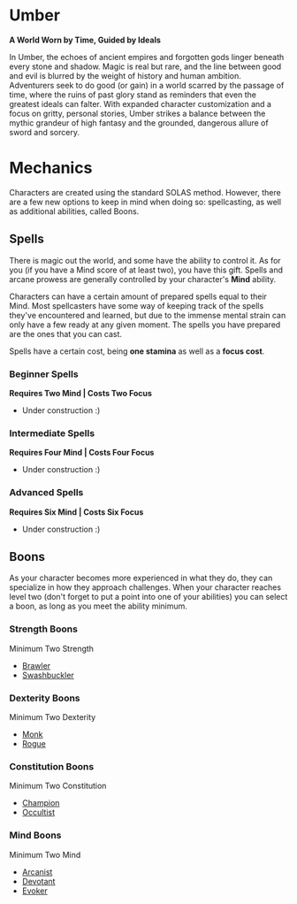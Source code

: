 # Umber
**A World Worn by Time, Guided by Ideals**

In Umber, the echoes of ancient empires and forgotten gods linger beneath every stone and shadow. Magic is real but rare, and the line between good and evil is blurred by the weight of history and human ambition. Adventurers seek to do good (or gain) in a world scarred by the passage of time, where the ruins of past glory stand as reminders that even the greatest ideals can falter. With expanded character customization and a focus on gritty, personal stories, Umber strikes a balance between the mythic grandeur of high fantasy and the grounded, dangerous allure of sword and sorcery.

# Mechanics
Characters are created using the standard SOLAS method. However, there are a few new options to keep in mind when doing so: spellcasting, as well as additional abilities, called Boons.

## Spells
There is magic out the world, and some have the ability to control it. As for you (if you have a Mind score of at least two), you have this gift. Spells and arcane prowess are generally controlled by your character's **Mind** ability.

Characters can have a certain amount of prepared spells equal to their Mind. Most spellcasters have some way of keeping track of the spells they've encountered and learned, but due to the immense mental strain can only have a few ready at any given moment. The spells you have prepared are the ones that you can cast.

Spells have a certain cost, being **one stamina** as well as a **focus cost**.

### Beginner Spells
**Requires Two Mind | Costs Two Focus**

- Under construction :)

### Intermediate Spells
**Requires Four Mind | Costs Four Focus**

- Under construction :)

### Advanced Spells
**Requires Six Mind | Costs Six Focus**

- Under construction :)

## Boons
As your character becomes more experienced in what they do, they can specialize in how they approach challenges. When your character reaches level two (don't forget to put a point into one of your abilities) you can select a boon, as long as you meet the ability minimum.

### Strength Boons
Minimum Two Strength

- [Brawler](Boons/Strength/Brawler.md)
- [Swashbuckler](Boons/Strength/Swashbuckler.md)

### Dexterity Boons
Minimum Two Dexterity

- [Monk](Boons/Dexterity/Monk.md)
- [Rogue](Boons/Dexterity/Rogue.md)

### Constitution Boons
Minimum Two Constitution

- [Champion](Boons/Constitution/Champion.md)
- [Occultist](Boons/Constitution/Occultist.md)

### Mind Boons
Minimum Two Mind

- [Arcanist](Boons/Mind/Arcanist.md)
- [Devotant](Boons/Mind/Devotant.md)
- [Evoker](Boons/Mind/Evoker.md)